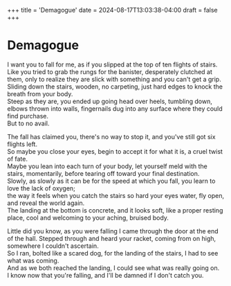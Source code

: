 +++
title = 'Demagogue'
date = 2024-08-17T13:03:38-04:00
draft = false
+++

# Demagogue

I want you to fall for me, as if you slipped at the top of ten flights of stairs.  
Like you tried to grab the rungs for the banister, desperately clutched at them, only to realize they are slick with something and you can't get a grip.  
Sliding down the stairs, wooden, no carpeting, just hard edges to knock the breath from your body.  
Steep as they are, you ended up going head over heels, tumbling down, elbows thrown into walls, fingernails dug into any surface where they could find purchase.  
But to no avail.

The fall has claimed you, there's no way to stop it, and you've still got six flights left.  
So maybe you close your eyes, begin to accept it for what it is, a cruel twist of fate.  
Maybe you lean into each turn of your body, let yourself meld with the stairs, momentarily, before tearing off toward your final destination.  
Slowly, as slowly as it can be for the speed at which you fall, you learn to love the lack of oxygen;  
the way it feels when you catch the stairs so hard your eyes water, fly open, and reveal the world again.  
The landing at the bottom is concrete, and it looks soft, like a proper resting place, cool and welcoming to your aching, bruised body.

Little did you know, as you were falling I came through the door at the end of the hall. Stepped through and heard your racket, coming from on high, somewhere I couldn't ascertain.  
So I ran, bolted like a scared dog, for the landing of the stairs, I had to see what was coming.  
And as we both reached the landing, I could see what was really going on.  
I know now that you're falling, and I'll be damned if I don't catch you.
